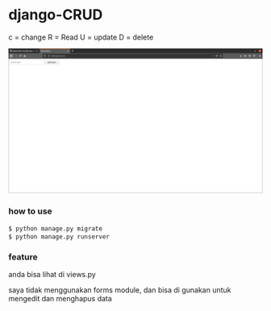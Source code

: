 # django-CRUD
c = change
R = Read
U = update
D = delete

![image](https://github.com/playmakermz/django-simple/blob/CRUD/Screenshot%20from%202021-02-18%2021-28-47.png)

### how to use
```
$ python manage.py migrate
$ python manage.py runserver
```

### feature 

anda bisa lihat di views.py

saya tidak menggunakan forms module, dan bisa di gunakan untuk mengedit dan menghapus data
